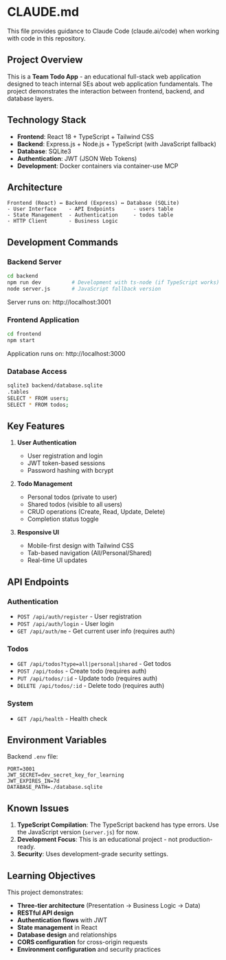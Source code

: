 # CLAUDE.md

This file provides guidance to Claude Code (claude.ai/code) when working with code in this repository.

## Project Overview

This is a **Team Todo App** - an educational full-stack web application designed to teach internal SEs about web application fundamentals. The project demonstrates the interaction between frontend, backend, and database layers.

## Technology Stack

- **Frontend**: React 18 + TypeScript + Tailwind CSS
- **Backend**: Express.js + Node.js + TypeScript (with JavaScript fallback)
- **Database**: SQLite3
- **Authentication**: JWT (JSON Web Tokens)
- **Development**: Docker containers via container-use MCP

## Architecture

```
Frontend (React) ↔ Backend (Express) ↔ Database (SQLite)
- User Interface    - API Endpoints      - users table
- State Management  - Authentication     - todos table  
- HTTP Client       - Business Logic
```

## Development Commands

### Backend Server
```bash
cd backend
npm run dev          # Development with ts-node (if TypeScript works)
node server.js       # JavaScript fallback version
```
Server runs on: http://localhost:3001

### Frontend Application  
```bash
cd frontend
npm start
```
Application runs on: http://localhost:3000

### Database Access
```bash
sqlite3 backend/database.sqlite
.tables
SELECT * FROM users;
SELECT * FROM todos;
```

## Key Features

1. **User Authentication**
   - User registration and login
   - JWT token-based sessions
   - Password hashing with bcrypt

2. **Todo Management**
   - Personal todos (private to user)
   - Shared todos (visible to all users)
   - CRUD operations (Create, Read, Update, Delete)
   - Completion status toggle

3. **Responsive UI**
   - Mobile-first design with Tailwind CSS
   - Tab-based navigation (All/Personal/Shared)
   - Real-time UI updates

## API Endpoints

### Authentication
- `POST /api/auth/register` - User registration
- `POST /api/auth/login` - User login  
- `GET /api/auth/me` - Get current user info (requires auth)

### Todos
- `GET /api/todos?type=all|personal|shared` - Get todos
- `POST /api/todos` - Create todo (requires auth)
- `PUT /api/todos/:id` - Update todo (requires auth)
- `DELETE /api/todos/:id` - Delete todo (requires auth)

### System
- `GET /api/health` - Health check

## Environment Variables

Backend `.env` file:
```
PORT=3001
JWT_SECRET=dev_secret_key_for_learning
JWT_EXPIRES_IN=7d
DATABASE_PATH=./database.sqlite
```

## Known Issues

1. **TypeScript Compilation**: The TypeScript backend has type errors. Use the JavaScript version (`server.js`) for now.
2. **Development Focus**: This is an educational project - not production-ready.
3. **Security**: Uses development-grade security settings.

## Learning Objectives

This project demonstrates:
- **Three-tier architecture** (Presentation → Business Logic → Data)
- **RESTful API design** 
- **Authentication flows** with JWT
- **State management** in React
- **Database design** and relationships
- **CORS configuration** for cross-origin requests
- **Environment configuration** and security practices